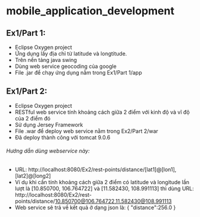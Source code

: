 # mobile_application_development

## Ex1/Part 1:
- Eclipse Oxygen project
- Ứng dụng lấy địa chỉ từ latitude và longtitude.
- Trên nền tảng java swing
- Dùng web service geocoding của google
- File .jar để chạy ứng dụng nằm trong Ex1/Part 1/app
## Ex1/Part 2:
- Eclipse Oxygen project
- RESTful web service tính khoảng cách giữa 2 điểm với kinh độ và vĩ độ của 2 điểm đó
- Sử dụng Jersey Framework
- File .war để deploy web service nằm trong Ex2/Part 2/war
- Đã deploy thành công với tomcat 9.0.6
###### Hướng dẫn dùng webservice này:
- URL: http://localhost:8080/Ex2/rest-points/distance/[lat1]@[lon1],[lat2]@[long2]
- Ví dụ khi cần tính khoảng cách giữa 2 điểm có latitude và longitude lần lượt là [10.850700, 106.764722] và [11.582430, 108.991113] thì dùng URL: http://localhost:8080/Ex2/rest-points/distance/10.850700@106.764722,11.582430@108.991113
- Web service sẽ trả về kết quả ở dạng json là: { "distance":256.0 }
